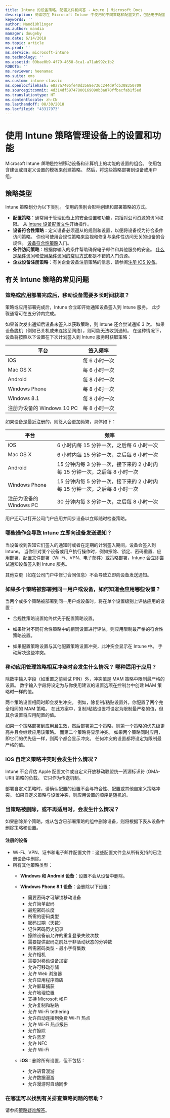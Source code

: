 ```yaml
---
title: Intune 的设备策略、配置文件和问答 - Azure | Microsoft Docs
description: 阅读可在 Microsoft Intune 中使用的不同策略和配置文件，包括用于配置设备、获取对公司资源的访问权限、启用条件访问和注册公司设备的策略。 并查看常见问题的答案。
keywords: ''
author: MandiOhlinger
ms.author: mandia
manager: dougeby
ms.date: 6/14/2018
ms.topic: article
ms.prod: ''
ms.service: microsoft-intune
ms.technology: ''
ms.assetid: 09bae0b9-4f79-4658-8ca1-a71ab992c1b2
ROBOTS: ''
ms.reviewer: heenamac
ms.suite: ems
ms.custom: intune-classic
ms.openlocfilehash: e8a7a7405fe40d3568e736c244d9fcb308350709
ms.sourcegitcommit: 4d314df59747800169090b3a870ffbacfab1f5ed
ms.translationtype: HT
ms.contentlocale: zh-CN
ms.lasthandoff: 08/30/2018
ms.locfileid: "43317973"
---
```

# <a name="manage-settings-and-features-on-your-devices-with-intune-policies"></a>使用 Intune 策略管理设备上的设置和功能

Microsoft Intune *策略*是控制移动设备和计算机上的功能的设置的组合。 使用包含建议或自定义设置的模板来创建策略。 然后，将这些策略部署到设备或用户组。

## <a name="types-of-policies"></a>策略类型

Intune 策略划分为以下类别。 使用的类别会影响创建和部署策略的方式。

- **配置策略**：通常用于管理设备上的安全设置和功能，包括对公司资源的访问权限。 从 [Intune 设备配置文件](device-profiles.md)开始操作。
- **设备符合性策略**：定义设备必须遵从的规则和设置，以便将设备视为符合条件访问策略。 你也可使用合规性策略来监视和修复与条件性访问无关的设备的合规性。 [设备符合性策略](device-compliance-get-started.md)入门。
- **条件访问策略**：根据你输入的条件帮助确保电子邮件和其他服务的安全。 [什么是条件访问](conditional-access.md)和[使用条件访问的常见方式](conditional-access-intune-common-ways-use.md)都是不错的入门资源。
- **企业设备注册策略**：有关企业设备注册策略的信息，请参阅[注册 iOS 设备](ios-enroll.md)。

## <a name="frequently-asked-questions-about-intune-policies"></a>有关 Intune 策略的常见问题

### <a name="how-long-does-it-take-for-mobile-devices-to-get-a-policy-or-apps-after-they-being-deployed"></a>策略或应用部署完成后，移动设备需要多长时间获取？
策略或应用部署完成后，Intune 会立即开始通知设备签入到 Intune 服务。 此步骤通常可在五分钟内完成。

如果首次发出通知后设备未签入以获取策略，则 Intune 还会尝试通知 3 次。  如果设备脱机（例如已关机或未连接至网络），则可能无法收到通知。 在这种情况下，设备将按照以下设置在下次计划签入到 Intune 服务时获取策略：

| 平台 | 签入频率 |
| --- | --- |
| iOS | 每 6 小时一次 | 
| Mac OS X | 每 6 小时一次 |
| Android | 每 8 小时一次 | 
| Windows Phone | 每 8 小时一次 | 
| Windows 8.1  | 每 8 小时一次 |  
| 注册为设备的 Windows 10 PC | 每 8 小时一次 | 

如果设备是最近注册的，则签入会更加频繁，具体如下：

| 平台 | 频率 |
| --- | --- |
| iOS | 6 小时内每 15 分钟一次，之后每 6 小时一次 |  
| Mac OS X | 6 小时内每 15 分钟一次，之后每 6 小时一次 | 
| Android | 15 分钟内每 3 分钟一次，接下来的 2 小时内每 15 分钟一次，之后每 8 小时一次 | 
| Windows Phone | 15 分钟内每 5 分钟一次，接下来的 2 小时内每 15 分钟一次，之后每 8 小时一次 | 
| 注册为设备的 Windows PC | 30 分钟内每 3 分钟一次，之后每 8 小时一次 | 

用户还可以打开公司门户应用并同步设备以立即随时检查策略。

### <a name="what-actions-cause-intune-to-immediately-send-a-notification-to-a-device"></a>哪些操作会导致 Intune 立即向设备发送通知？
当设备收到告知它们签入的通知时或者在定期的计划签入期间，设备会签入到 Intune。  当你针对某个设备或用户执行操作时，例如擦除、锁定、密码重置、应用部署、配置文件部署（Wi-Fi、VPN、电子邮件）或策略部署，Intune 会立即尝试通知设备签入到 Intune 服务。

其他变更（如在公司门户中修订合同信息）不会导致立即向设备发送通知。

### <a name="if-multiple-policies-are-deployed-to-the-same-user-or-device-how-do-i-know-which-settings-are-applied"></a>如果多个策略被部署到同一用户或设备，如何知道会应用哪些设置？
当两个或多个策略被部署到同一用户或设备时，将在单个设置级别上评估应用的设置：

- 合规性策略设置始终优先于配置策略设置。

- 如果针对不同符合性策略中的相同设置进行评估，则应用限制最严格的符合性策略设置。

- 如果配置策略设置与其他配置策略设置冲突，此冲突会显示在 Intune 中。 手动解决这些冲突。

### <a name="what-happens-when-mobile-application-management-policies-conflict-with-each-other-which-one-applies-to-the-app"></a>移动应用管理策略相互冲突时会发生什么情况？ 哪种适用于应用？
除数字输入字段（如重置之前尝试 PIN）外，冲突值是 MAM 策略中限制最严格的设置。  数字输入字段将设定为与你使用建议的设置选项在控制台中创建 MAM 策略时一样的值。

两个策略设置相同时即会发生冲突。  例如，除复制/粘贴设置外，你配置了两个完全相同的 MAM 策略。  在此方案中，复制/粘贴设置将设定为限制最严格的值，但其余设置将应用配置的值。

如果一个策略部署到应用且生效，然后部署第二个策略，则第一个策略的优先级更高并且会继续应用该策略。 而第二个策略将显示冲突。 如果两个策略同时应用，即它们的优先级一样，则两个都会显示冲突。 任何冲突的设置都将设定为限制最严格的值。

### <a name="what-happens-when-ios-custom-policies-conflict"></a>iOS 自定义策略冲突时会发生什么情况？
Intune 不会评估 Apple 配置文件或自定义开放移动联盟统一资源标识符 (OMA-URI) 策略的负载。 它只作为传送机制。

部署自定义策略时，请确认配置的设置不会与符合性、配置或其他自定义策略冲突。 如果自定义策略与设置冲突，则应用设置的顺序是随机的。

### <a name="what-happens-when-a-policy-is-deleted-or-no-longer-applicable"></a>当策略被删除，或不再适用时，会发生什么情况？
如果删除某个策略，或从包含已部署策略的组中删除设备，则将根据下表从设备中删除策略和设置。

#### <a name="enrolled-devices"></a>注册的设备

- Wi-Fi、VPN、证书和电子邮件配置文件：这些配置文件会从所有支持的已注册设备中删除。
- 所有其他策略类型：
  - **Windows 和 Android 设备**：设置不会从设备中删除。
  - **Windows Phone 8.1 设备**：会删除以下设置：
    - 需要密码才可解锁移动设备
    - 允许简单密码
    - 最短密码长度
    - 所需的密码类型
    - 密码过期（天数）
    - 记住密码历史记录
    - 擦除设备前允许的重复登录失败次数
    - 需要提供密码之前处于非活动状态的分钟数
    - 所需密码类型 - 最小字符集数
    - 允许相机
    - 需要对移动设备加密
    - 允许可移动存储
    - 允许 Web 浏览器
    - 允许应用程序商店
    - 允许屏幕捕获
    - 允许地理位置
    - 支持 Microsoft 帐户
    - 允许复制和粘贴
    - 允许 Wi-Fi tethering
    - 允许自动连接到免费 Wi-Fi 热点
    - 允许 Wi-Fi 热点报告
    - 允许擦除
    - 允许蓝牙
    - 允许 NFC
    - 允许 Wi-Fi

  - **iOS**：删除所有设置，但不包括：
    - 允许语音漫游
    - 允许数据漫游
    - 允许漫游时自动同步

### <a name="where-can-i-find-help-troubleshooting-policies"></a>在哪里可以找到有关排查策略问题的帮助？

请参阅[策略疑难解答](troubleshoot-policies-in-microsoft-intune.md)。
